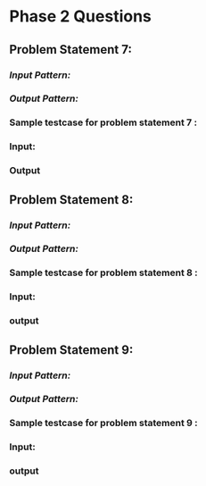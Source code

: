 # Phase 2 Questions

## Problem Statement 7:




### *Input Pattern:*

 
 
 ### *Output Pattern:*
 

### Sample testcase for problem statement 7 :


  ### Input:
    
      

   ### Output 
     
      
      
## Problem Statement 8:


### *Input Pattern:*


### *Output Pattern:*


### Sample testcase for problem statement 8 :

  ### Input:
  

  ### output

   
   
## Problem Statement 9:


### *Input Pattern:*


### *Output Pattern:*



### Sample testcase for problem statement 9 :

  ### Input: 
    
     
   ### output    
    
   
   
      
